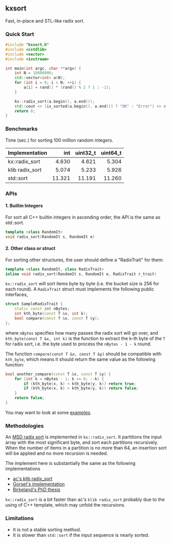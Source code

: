 ## kxsort
Fast, in-place and STL-like radix sort.

### Quick Start

```cpp
#include "kxsort.h"
#include <cstdlib>
#include <vector>
#include <iostream>

int main(int argc, char **argv) {
	int N = 10000000;
	std::vector<int> a(N);
	for (int i = 0; i < N; ++i) {
		a[i] = rand() * (rand() % 2 ? 1 : -1);
	}

	kx::radix_sort(a.begin(), a.end());
	std::cout << (is_sorted(a.begin(), a.end()) ? "OK" : "Error") << std::endl;
	return 0;
}
```

### Benchmarks

Time (sec.) for sorting 100 million random integers.

|Implementation  | int      | uint32_t |  uint64_t |
|:---------------|---------:|---------:|----------:|
|kx::radix_sort  | 4.630    | 4.621    | 5.304     |
|klib radix_sort | 5.074    | 5.233    | 5.926     |
|std::sort       | 11.321   | 11.191   | 11.260    |


### APIs
#### 1. Builtin Integers
For sort all C++ builtin integers in ascending order, the API is the same as std::sort.
```cpp
template <class RandomIt>
void radix_sort(RandomIt s, RandomIt e)
```

#### 2. Other class or struct
For sorting other structures, the user should define a "RadixTrait" for them:

```cpp
template <class RandomIt, class RadixTrait>
inline void radix_sort(RandomIt s, RandomIt e, RadixTrait r_trait)
```

`kx::radix_sort` will sort items byte by byte (i.e. the bucket size is 256 for each round). A `RadixTrait` struct must implements the following public interfaces,
```cpp
struct SampleRadixTrait {
    static const int nBytes;
    int kth_byte(const T &x, int k);
    bool compare(const T &x, const T &y);
};
```
where `nBytes` specifies how many passes the radix sort will go over, and `kth_byte(const T &x, int k)`  is the function to extract the k-th byte of the `T` for radix sort, i.e. the byte used to process the `nBytes - 1 - k` round.

The function `compare(const T &x, const T &y)` should be compatible with `kth_byte`, which means it should return the same value as the following function:

```cpp
bool another_compare(const T &x, const T &y) {
	for (int k = nBytes - 1; k >= 0; --k) {
		if (kth_byte(x, k) < kth_byte(y, k)) return true;
		if (kth_byte(x, k) > kth_byte(y, k)) return false;
	}
	return false;
}
```

You may want to look at some [examples](https://github.com/voutcn/kxsort/tree/master/examples).

### Methodologies

An [MSD radix sort](https://en.wikipedia.org/wiki/Radix_sort#Most_significant_digit_radix_sorts) is implemented in `kx::radix_sort`. It partitions the input array with the most significant byte, and sort each partitions recursively. When the number of items in a partition is no more than 64, an insertion sort will be applied and no more recursion is needed.

The implement here is substantially the same as the following implementations
- [ac's klib radix_sort](https://attractivechaos.wordpress.com/2012/06/10/an-update-on-radix-sort/)
- [Gorset's implementation](https://github.com/gorset/radix)
- [Birkeland's PhD thesis](http://ntnu.diva-portal.org/smash/record.jsf?parentRecord=diva2%3A124514&pid=diva2%3A124519&dswid=-3545)

`kx::radix_sort` is a bit faster than ac's `klib radix_sort` probably due to the using of C++ template, which may unfold the recursions.

### Limitations

* It is not a stable sorting method.
* It is slower than `std::sort` if the input sequence is nearly sorted.
